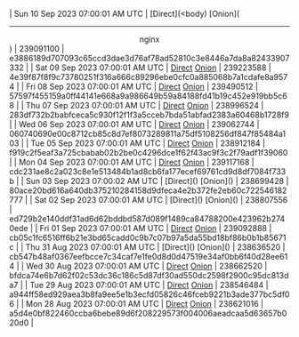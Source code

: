 | Sun 10 Sep 2023 07:00:01 AM UTC | [Direct](<body) [Onion](<hr><center>nginx</center>) | 239091100 | e3886189d707093c65ccd3dae3d76af78ad52810c3e8446a7da8a82433907332 | 
| Sat 09 Sep 2023 07:00:01 AM UTC | [Direct](https://oshi.at/pHHi) [Onion](http://5ety7tpkim5me6eszuwcje7bmy25pbtrjtue7zkqqgziljwqy3rrikqd.onion/pHHi) | 239223588 | 4e39f87f8f9c73780251f316a666c89296ebe0cfc0a885068b7a1cdafe8a9574 | 
| Fri 08 Sep 2023 07:00:01 AM UTC | [Direct](https://oshi.at/mqva) [Onion](http://5ety7tpkim5me6eszuwcje7bmy25pbtrjtue7zkqqgziljwqy3rrikqd.onion/mqva) | 239490512 | 57597f455159a0ff44141e668a9a986649b59a84188fd41b19c452e919bb5c68 | 
| Thu 07 Sep 2023 07:00:01 AM UTC | [Direct](https://oshi.at/kyEHG) [Onion](http://5ety7tpkim5me6eszuwcje7bmy25pbtrjtue7zkqqgziljwqy3rrikqd.onion/kyEHG) | 238996524 | 283df732b2babfceca5c930f12f1f3a5cceb7bda51abfad2383a60468b1728f9 | 
| Wed 06 Sep 2023 07:00:01 AM UTC | [Direct](https://oshi.at/jkrH) [Onion](http://5ety7tpkim5me6eszuwcje7bmy25pbtrjtue7zkqqgziljwqy3rrikqd.onion/jkrH) | 239062744 | 060740690e00c8712cb85c8d7ef8073289811a75df5108256df847f85484a103 | 
| Tue 05 Sep 2023 07:00:01 AM UTC | [Direct](https://oshi.at/LYCC) [Onion](http://5ety7tpkim5me6eszuwcje7bmy25pbtrjtue7zkqqgziljwqy3rrikqd.onion/LYCC) | 238912184 | f919c2f5eaf3a725cbabab02b2be0c4296dce1f62f43ac9f3c2f79adf1f39060 | 
| Mon 04 Sep 2023 07:00:01 AM UTC | [Direct](https://oshi.at/eWqB) [Onion](http://5ety7tpkim5me6eszuwcje7bmy25pbtrjtue7zkqqgziljwqy3rrikqd.onion/eWqB) | 239117168 | cdc231ae8c2a023c8e1e513484b1ad8cb6fa177ecef69761cd9d8df7084f733b | 
| Sun 03 Sep 2023 07:00:02 AM UTC | [Direct](</body></html>) [Onion](</body></html>) | 238699428 | 80ace20bd616a640db375210284158d9dfeca4e2b372fe2eb60c722546182777 | 
| Sat 02 Sep 2023 07:00:01 AM UTC | [Direct](</body></html>) [Onion](</body></html>) | 238807556 | ed729b2e140ddf31ad6d62bddbd587d089f1489ca84788200e423962b2740ede | 
| Fri 01 Sep 2023 07:00:01 AM UTC | [Direct](https://oshi.at/imwb) [Onion](http://5ety7tpkim5me6eszuwcje7bmy25pbtrjtue7zkqqgziljwqy3rrikqd.onion/imwb) | 239092888 | cb05c1fc6516ff6b21e3bd65cadd0c9b7c07b97a5da55bd18bf86b0b1b85671c | 
| Thu 31 Aug 2023 07:00:01 AM UTC | [Direct](</body></html>) [Onion](</body></html>) | 238636520 | cb547b48af0367eefbcce7c34caf7e1fe0d8d0d47519e34af0bb6f40d28ee614 | 
| Wed 30 Aug 2023 07:00:01 AM UTC | [Direct](https://oshi.at/tDEY) [Onion](http://5ety7tpkim5me6eszuwcje7bmy25pbtrjtue7zkqqgziljwqy3rrikqd.onion/tDEY) | 238662520 | bfdca74e6b7d62f02c53dc36c186c5d87df30ad550dc2598f2900c95dc813da7 | 
| Tue 29 Aug 2023 07:00:01 AM UTC | [Direct](https://oshi.at/dLBu) [Onion](http://5ety7tpkim5me6eszuwcje7bmy25pbtrjtue7zkqqgziljwqy3rrikqd.onion/dLBu) | 238546484 | a944ff58ed929aea3b8fa9ee5e1b3ecfd05826c46fceb9221b3ade377bc5df06 | 
| Mon 28 Aug 2023 07:00:01 AM UTC | [Direct](https://oshi.at/Fbio) [Onion](http://5ety7tpkim5me6eszuwcje7bmy25pbtrjtue7zkqqgziljwqy3rrikqd.onion/Fbio) | 238621016 | a5d4e0bf822460ccba6bebe89d6f208229573f004006aeadcaa5d63657b020d0 | 
